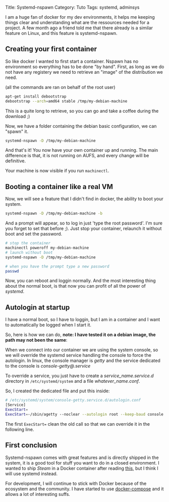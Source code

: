 Title: Systemd-nspawn
Category: Tuto
Tags: systemd, adminsys

I am a huge fan of docker for my dev environments, it helps me keeping things
clear and understanding what are the ressources needed for a project.
A few month ago a friend told me that there already is a similar feature on
Linux, and this feature is systemd-nspawn.

## Creating your first container

So like docker I wanted to first start a container. Nspawn has no environment
so everything has to be done "by hand". First, as long as we do not have any
registery we need to retrieve an "image" of the distribution we need.

(all the commands are ran on behalf of the root user)
```bash
apt-get install debootstrap
debootstrap --arch=amd64 stable /tmp/my-debian-machine
```

This is a quite long to retrieve, so you can go and take a coffee during the
download ;)

Now, we have a folder containing the debian basic configuration, we can "spawn"
it.

```bash
systemd-nspawn -D /tmp/my-debian-machine
```

And that's it! You now have your own container up and running.
The main difference is that, it is not running on AUFS, and every change will
be definitive.

Your machine is now visible if you run `machinectl`.

## Booting a container like a real VM

Now, we will see a feature that I didn't find in docker, the ability to boot
your system.

```bash
systemd-nspawn -D /tmp/my-debian-machine -b
```

And a prompt will appear, so to log in just 'type the root password'.
I'm sure you forget to set that before ;). Just stop your container,
relaunch it without boot and set the password.

```bash
# stop the container
machinectl poweroff my-debian-machine
# launch without boot
systemd-nspawn -D /tmp/my-debian-machine

# when you have the prompt type a new password
passwd
```

Now, you can reboot and loggin normally. And the most interesting thing about
the normal boot, is that now you can profit of all the power of *systemd*.

## Autologin at startup

I have a normal boot, so I have to loggin, but I am in a container and I want
to automatically be logged when I start it.

So, here is how we can do,
**note: I have tested it on a debian image, the path may not been the same**:

When we connect into our container we are using the system console, so
we will override the systemd service handling the console to force the
autologin. In linux, the console manager is *getty* and the service dedicated
to the console is *console-getty@.service*

To override a service, you just have to create a *service_name.service.d*
directory in `/etc/systemd/system` and a file *whatever_name.conf*.

So, I created the dedicated file and put this inside:

```bash
# /etc/systemd/system/console-getty.service.d/autologin.conf
[Service]
ExecStart=
ExecStart=-/sbin/agetty --noclear --autologin root --keep-baud console 115200,38400,9600 $TERM

```

The first `ExecStart=` clean the old call so that we can override it in the
following line.

## First conclusion

Systemd-nspawn comes with great features and is directly shipped in the system,
it is a good tool for stuff you want to do in a closed environment.
I wanted to ship *Steam* in a Docker container after reading
[this](http://fabiorehm.com/blog/2014/09/11/running-gui-apps-with-docker/),
but I think I will use systemd instead.

For development, I will continue to stick with Docker because of the
ecosystem and the community. I have started to use
[docker-compose](https://maci0.wordpress.com/2014/05/02/run-any-applications-on-rhel7-containerized-with-3d-acceleration-and-pulseaudio-steam-pidgin-vlc/) and it allows a lot
of interesting suffs.
